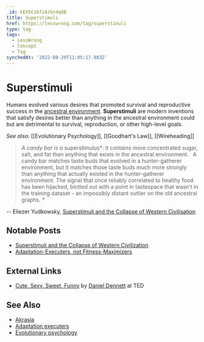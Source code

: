 ```yaml
---
_id: kEX5CzbfiAzGn4q8B
title: Superstimuli
href: https://lesswrong.com/tag/superstimuli
type: tag
tags:
  - LessWrong
  - Concept
  - Tag
synchedAt: '2022-08-29T11:05:17.983Z'
---
```

# Superstimuli

Humans evolved various desires that promoted survival and reproductive success in the [ancestral environment](https://www.psychologytoday.com/intl/blog/darwins-subterranean-world/201806/3-things-we-know-about-the-ancestral-environment). **Superstimuli** are modern inventions that satisfy desires better than anything in the ancestral environment could but are detrimental to survival, reproduction, or other high-level goals.

*See also:* [[Evolutionary Psychology]], [[Goodhart's Law]], [[Wireheading]]

> *A candy bar is a* superstimulus*: it contains more concentrated sugar, salt, and fat than anything that exists in the ancestral environment.   A candy bar matches taste buds that evolved in a hunter-gatherer environment, but it matches those taste buds much more strongly than anything that actually existed in the hunter-gatherer environment. The signal that once reliably correlated to healthy food has been hijacked, blotted out with a point in tastespace that wasn't in the training dataset - an impossibly distant outlier on the old ancestral graphs. *

*\-\-* Eliezer Yudkowsky, [Superstimuli and the Collapse of Western Civilisation](https://www.lesswrong.com/posts/Jq73GozjsuhdwMLEG/superstimuli-and-the-collapse-of-western-civilization)

## Notable Posts

*   [Superstimuli and the Collapse of Western Civilization](https://lessestwrong.com/lw/h3/superstimuli_and_the_collapse_of_western/)
*   [Adaptation-Executers, not Fitness-Maximizers](https://lessestwrong.com/lw/l0/adaptationexecuters_not_fitnessmaximizers/)

## External Links

*   [Cute, Sexy, Sweet, Funny](http://www.ted.com/talks/dan_dennett_cute_sexy_sweet_funny.html) by [Daniel Dennett](https://en.wikipedia.org/wiki/Daniel_Dennett) at TED

## See Also

*   [Akrasia](https://lessestwrong.com/tag/akrasia)
*   [Adaptation executers](https://wiki.lesswrong.com/wiki/Adaptation_executers)
*   [Evolutionary psychology](https://lessestwrong.com/tag/evolutionary-psychology)